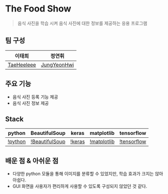# The Food Show

> 음식 사진을 학습 시켜 음식 사진에 대한 정보를 제공하는 응용 프로그램

## 팀 구성

| 이태희                                      | 정연휘                                        |
| ------------------------------------------- | --------------------------------------------- |
| [TaeHeeleee](https://github.com/TaeHeeleee) | [JungYeonHwi](https://github.com/JungYeonHwi) |

## 주요 기능

- 음식 사진 등록 기능 제공
- 음식 사진 정보 제공

## Stack

| python                        | BeautifulSoup                               | keras                       | matplotlib                            | tensorflow                            |
| ----------------------------- | ------------------------------------------- | --------------------------- | ------------------------------------- | ------------------------------------- |
| [!python](./stack/python.png) | [!BeautifulSoup](./stack/BeautifulSoup.png) | [!keras](./stack/keras.jpg) | [!matplotlib](./stack/matplotlib.png) | [!tensorflow](./stack/tensorflow.png) |

## 배운 점 & 아쉬운 점

- 다양한 python 모듈을 통해 이미지를 분류할 수 있었지만, 학습 효과가 크지는 않아 아쉽다.
- GUI 화면을 사용자가 편리하게 사용할 수 있도록 구성되지 않았던 것 같다.
